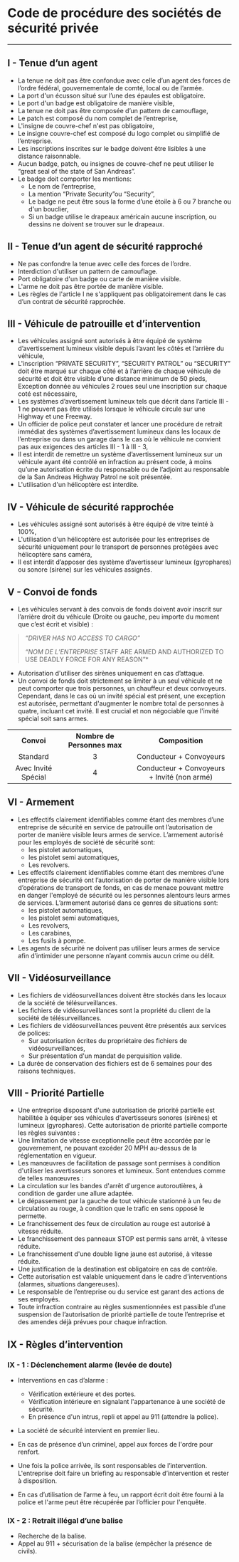 # Code de procédure des sociétés de sécurité privée

---


## I - Tenue d’un agent

- La tenue ne doit pas être confondue avec celle d’un agent des forces de l’ordre fédéral, gouvernementale de comté, local ou de l’armée.
- La port d'un écusson situé sur l’une des épaules est obligatoire.
- Le port d'un badge est obligatoire de manière visible,
- La tenue ne doit pas être composée d’un pattern de camouflage,
- Le patch est composé du nom complet de l’entreprise,
- L'insigne de couvre-chef n'est pas obligatoire,
- Le insigne couvre-chef est composé du logo complet ou simplifié de l’entreprise.
- Les inscriptions inscrites sur le badge doivent être lisibles à une distance raisonnable.
- Aucun badge, patch, ou insignes de couvre-chef ne peut utiliser le “great seal of the state of San Andreas”.
- Le badge doit comporter les mentions:
  - Le nom de l’entreprise,
  - La mention “Private Security”ou “Security”,
  - Le badge ne peut être sous la forme d’une étoile à 6 ou 7 branche ou d'un bouclier, 
  - Si un badge utilise le drapeaux américain aucune inscription, ou dessins ne doivent se trouver sur le drapeaux.


## II - Tenue d’un agent de sécurité rapproché

- Ne pas confondre la tenue avec celle des forces de l’ordre.
- Interdiction d'utiliser un pattern de camouflage.
- Port obligatoire d'un badge ou carte de manière visible.
- L'arme ne doit pas être portée de manière visible.
- Les règles de l'article I ne s'appliquent pas obligatoirement dans le cas d’un contrat de sécurité rapprochée.

## III - Véhicule de patrouille et d’intervention

- Les véhicules assigné sont autorisés à être équipé de système d’avertissement lumineux visible depuis l’avant les côtés et l’arrière du véhicule,
- L'inscription “PRIVATE SECURITY”,  “SECURITY PATROL” ou “SECURITY” doit être marqué sur chaque côté et à l’arrière de chaque véhicule de sécurité et doit être visible d’une distance minimum de 50 pieds, Exception donnée au véhicules 2 roues seul une inscription sur chaque coté est nécessaire,
- Les systèmes d’avertissement lumineux tels que décrit dans l’article III - 1 ne peuvent pas être utilisés lorsque le véhicule circule sur une Highway et une Freeway.
- Un officier de police peut constater et lancer une procédure de retrait immédiat des systèmes d’avertissement lumineux dans les locaux de l’entreprise ou dans un garage dans le cas où le véhicule ne convient pas aux exigences des articles III - 1 à III - 3,
- Il est interdit de remettre un système d’avertissement lumineux sur un véhicule ayant été contrôlé en infraction au présent code, à moins qu’une autorisation écrite du responsable ou de l’adjoint au responsable de la San Andreas Highway Patrol ne soit présentée.
- L'utilisation d'un hélicoptère est interdite.



## IV - Véhicule de sécurité rapprochée

- Les véhicules assigné sont autorisés à être équipé de vitre teinté à 100%,
- L'utilisation d'un hélicoptère est autorisée pour les entreprises de sécurité uniquement pour le transport de personnes protégées avec hélicoptère sans caméra,
- Il est interdit d’apposer des système d’avertisseur lumineux (gyrophares) ou sonore (sirène) sur les véhicules assignés.


## V - Convoi de fonds

- Les véhicules servant à des convois de fonds doivent avoir inscrit sur l’arrière droit du véhicule (Droite ou gauche, peu importe du moment que c’est écrit et visible) :
>*“DRIVER HAS NO ACCESS TO CARGO”*
>
>*“NOM DE L’ENTREPRISE* STAFF ARE ARMED AND AUTHORIZED TO USE DEADLY FORCE FOR ANY REASON”*

- Autorisation d'utiliser des sirènes uniquement en cas d’attaque.
- Un convoi de fonds doit strictement se limiter à un seul véhicule et ne peut comporter que trois personnes, un chauffeur et deux convoyeurs. Cependant, dans le cas où un invité spécial est présent, une exception est autorisée, permettant d'augmenter le nombre total de personnes à quatre, incluant cet invité. Il est crucial et non négociable que l'invité spécial soit sans armes.

<table>
  <tr>
    <th align="center">Convoi</th>
    <th align="center">Nombre de Personnes max</th>
    <th align="center">Composition</th>
  </tr>
  <tr>
    <td align="center">Standard</td>
    <td align="center">3</td>
    <td align="center">Conducteur + Convoyeurs</td>
  </tr>
  <tr>
    <td align="center">Avec Invité Spécial</td>
    <td align="center">4</td>
    <td align="center">Conducteur + Convoyeurs + Invité (non armé)</td>
  </tr>
</table>




## VI - Armement

- Les effectifs clairement identifiables comme étant des membres d’une entreprise de sécurité en service de patrouille ont
  l’autorisation de porter de manière visible leurs armes de service.
  L’armement autorisé pour les employés de société de sécurité sont:
    - les pistolet automatiques,
    - les pistolet semi automatiques,
    - Les revolvers.
- Les effectifs clairement identifiables comme étant des membres d’une entreprise de sécurité ont l’autorisation de porter de manière visible lors d’opérations de transport de fonds, en cas de menace pouvant mettre en danger l'employé de sécurité ou les personnes alentours leurs
  armes de services.
  L’armement autorisé dans ce genres de situations sont:
    - les pistolet automatiques,
    - les pistolet semi automatiques,
    - Les revolvers,
    - Les carabines,
    - Les fusils à pompe.
- Les agents de sécurité ne doivent pas utiliser leurs armes de service afin d’intimider une personne n’ayant commis aucun
  crime ou délit.


## VII - Vidéosurveillance

- Les fichiers de vidéosurveillances doivent être stockés dans les locaux de la société de télésurveillances.
- Les fichiers de vidéosurveillances sont la propriété du client de la société de télésurveillances.
- Les fichiers de vidéosurveillances peuvent être présentés aux services de polices:
    - Sur autorisation écrites du propriétaire des fichiers de vidéosurveillances,
    - Sur présentation d'un mandat de perquisition valide.
- La durée de conservation des fichiers est de 6 semaines pour des raisons techniques.


## VIII - Priorité Partielle

- Une entreprise disposant d'une autorisation de priorité partielle est habilitée à équiper ses véhicules d'avertisseurs sonores (sirènes) et lumineux (gyrophares). Cette autorisation de priorité partielle comporte les règles suivantes :
- Une limitation de vitesse exceptionnelle peut être accordée par le gouvernement, ne pouvant excéder 20 MPH au-dessus de la réglementation en vigueur.
- Les manœuvres de facilitation de passage sont permises à condition d'utiliser les avertisseurs sonores et lumineux. Sont entendues comme de telles manœuvres :
 - La circulation sur les bandes d'arrêt d'urgence autoroutières, à condition de garder une allure adaptée. 
 - Le dépassement par la gauche de tout véhicule stationné à un feu de circulation au rouge, à condition que le trafic en sens opposé le permette.
- Le franchissement des feux de circulation au rouge est autorisé à vitesse réduite.
- Le franchissement des panneaux STOP est permis sans arrêt, à vitesse réduite.
- Le franchissement d'une double ligne jaune est autorisé, à vitesse réduite.
- Une justification de la destination est obligatoire en cas de contrôle.
- Cette autorisation est valable uniquement dans le cadre d'interventions (alarmes, situations dangereuses).
- Le responsable de l’entreprise ou du service est garant des actions de ses employés.
- Toute infraction contraire au règles susmentionnées est passible d’une suspension de l’autorisation de priorité partielle de toute l’entreprise et des amendes déjà prévues pour chaque infraction.



## IX - Règles d’intervention

### IX - 1 : Déclenchement alarme (levée de doute)

- Interventions en cas d’alarme :
  - Vérification extérieure et des portes.
  - Vérification intérieure en signalant l'appartenance à une société de sécurité.
  - En présence d'un intrus, repli et appel au 911 (attendre la police).

- La société de sécurité intervient en premier lieu.
- En cas de présence d’un criminel, appel aux forces de l'ordre pour renfort.
- Une fois la police arrivée, ils sont responsables de l’intervention. L'entreprise doit faire un briefing au responsable d’intervention et rester à disposition.
- En cas d’utilisation de l’arme à feu, un rapport écrit doit être fourni à la police et l'arme peut être récupérée par l’officier pour l'enquête.

### IX - 2 : Retrait illégal d’une balise

- Recherche de la balise.
- Appel au 911 + sécurisation de la balise (empêcher la présence de civils).



